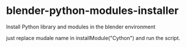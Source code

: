 # blender-python-modules-installer
Install Python library and modules in the blender environment

just replace mudale name in installModule("Cython") and run the script.
